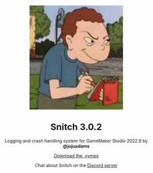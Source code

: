 <p align="center"><img src="https://raw.githubusercontent.com/JujuAdams/Snitch/master/LOGO.png" style="display:block; margin:auto; width:300px"></p>

<h1 align="center">Snitch 3.0.2</h1>

<p align="center">Logging and crash handling system for GameMaker Studio 2022.9 by <b>@jujuadams</b></p>

<p align="center"><a href="https://github.com/JujuAdams/Snitch/releases/">Download the .yymps</a></p>

<p align="center">Chat about Snitch on the <a href="https://discord.gg/8krYCqr">Discord server</a></p>